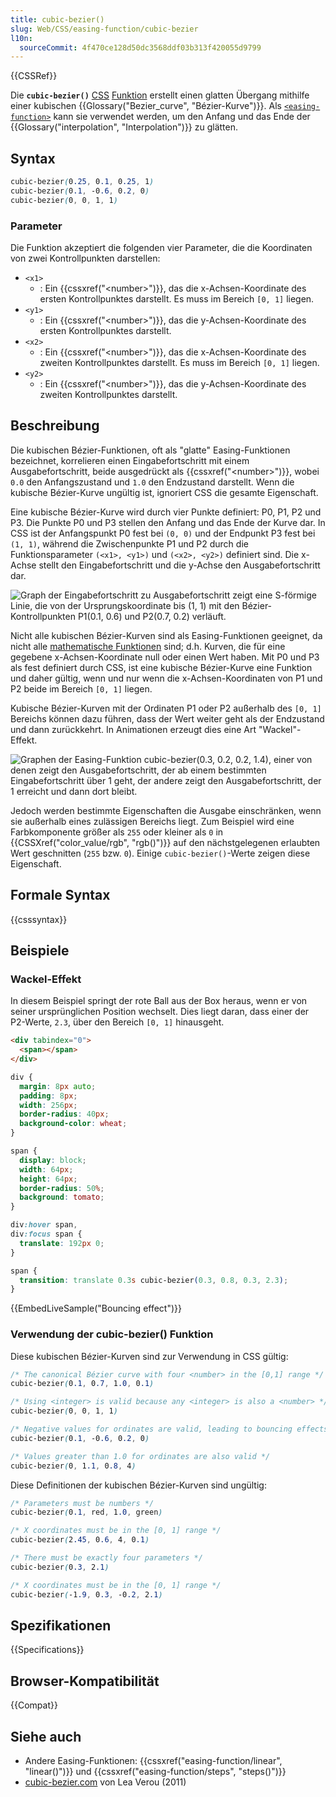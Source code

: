 ```yaml
---
title: cubic-bezier()
slug: Web/CSS/easing-function/cubic-bezier
l10n:
  sourceCommit: 4f470ce128d50dc3568ddf03b313f420055d9799
---
```


{{CSSRef}}

Die **`cubic-bezier()`** [CSS](/de/docs/Web/CSS) [Funktion](/de/docs/Web/CSS/CSS_Functions) erstellt einen glatten Übergang mithilfe einer kubischen {{Glossary("Bezier_curve", "Bézier-Kurve")}}. Als [`<easing-function>`](/de/docs/Web/CSS/easing-function) kann sie verwendet werden, um den Anfang und das Ende der {{Glossary("interpolation", "Interpolation")}} zu glätten.

## Syntax

```css
cubic-bezier(0.25, 0.1, 0.25, 1)
cubic-bezier(0.1, -0.6, 0.2, 0)
cubic-bezier(0, 0, 1, 1)
```

### Parameter

Die Funktion akzeptiert die folgenden vier Parameter, die die Koordinaten von zwei Kontrollpunkten darstellen:

- `<x1>`
  - : Ein {{cssxref("&lt;number&gt;")}}, das die x-Achsen-Koordinate des ersten Kontrollpunktes darstellt. Es muss im Bereich `[0, 1]` liegen.
- `<y1>`
  - : Ein {{cssxref("&lt;number&gt;")}}, das die y-Achsen-Koordinate des ersten Kontrollpunktes darstellt.
- `<x2>`
  - : Ein {{cssxref("&lt;number&gt;")}}, das die x-Achsen-Koordinate des zweiten Kontrollpunktes darstellt. Es muss im Bereich `[0, 1]` liegen.
- `<y2>`
  - : Ein {{cssxref("&lt;number&gt;")}}, das die y-Achsen-Koordinate des zweiten Kontrollpunktes darstellt.

## Beschreibung

Die kubischen Bézier-Funktionen, oft als "glatte" Easing-Funktionen bezeichnet, korrelieren einen Eingabefortschritt mit einem Ausgabefortschritt, beide ausgedrückt als {{cssxref("&lt;number&gt;")}}, wobei `0.0` den Anfangszustand und `1.0` den Endzustand darstellt. Wenn die kubische Bézier-Kurve ungültig ist, ignoriert CSS die gesamte Eigenschaft.

Eine kubische Bézier-Kurve wird durch vier Punkte definiert: P0, P1, P2 und P3. Die Punkte P0 und P3 stellen den Anfang und das Ende der Kurve dar. In CSS ist der Anfangspunkt P0 fest bei `(0, 0)` und der Endpunkt P3 fest bei `(1, 1)`, während die Zwischenpunkte P1 und P2 durch die Funktionsparameter `(<x1>, <y1>)` und `(<x2>, <y2>)` definiert sind. Die x-Achse stellt den Eingabefortschritt und die y-Achse den Ausgabefortschritt dar.

![Graph der Eingabefortschritt zu Ausgabefortschritt zeigt eine S-förmige Linie, die von der Ursprungskoordinate bis (1, 1) mit den Bézier-Kontrollpunkten P1(0.1, 0.6) und P2(0.7, 0.2) verläuft.](cubic-bezier.svg)

Nicht alle kubischen Bézier-Kurven sind als Easing-Funktionen geeignet, da nicht alle [mathematische Funktionen](https://en.wikipedia.org/wiki/Function_%28mathematics%29) sind; d.h. Kurven, die für eine gegebene x-Achsen-Koordinate null oder einen Wert haben. Mit P0 und P3 als fest definiert durch CSS, ist eine kubische Bézier-Kurve eine Funktion und daher gültig, wenn und nur wenn die x-Achsen-Koordinaten von P1 und P2 beide im Bereich `[0, 1]` liegen.

Kubische Bézier-Kurven mit der Ordinaten P1 oder P2 außerhalb des `[0, 1]` Bereichs können dazu führen, dass der Wert weiter geht als der Endzustand und dann zurückkehrt. In Animationen erzeugt dies eine Art "Wackel"-Effekt.

![Graphen der Easing-Funktion cubic-bezier(0.3, 0.2, 0.2, 1.4), einer von denen zeigt den Ausgabefortschritt, der ab einem bestimmten Eingabefortschritt über 1 geht, der andere zeigt den Ausgabefortschritt, der 1 erreicht und dann dort bleibt.](cubic-bezier_out_of_range.svg)

Jedoch werden bestimmte Eigenschaften die Ausgabe einschränken, wenn sie außerhalb eines zulässigen Bereichs liegt. Zum Beispiel wird eine Farbkomponente größer als `255` oder kleiner als `0` in {{CSSXref("color_value/rgb", "rgb()")}} auf den nächstgelegenen erlaubten Wert geschnitten (`255` bzw. `0`). Einige `cubic-bezier()`-Werte zeigen diese Eigenschaft.

## Formale Syntax

{{csssyntax}}

## Beispiele

### Wackel-Effekt

In diesem Beispiel springt der rote Ball aus der Box heraus, wenn er von seiner ursprünglichen Position wechselt. Dies liegt daran, dass einer der P2-Werte, `2.3`, über den Bereich `[0, 1]` hinausgeht.

```html hidden
<div tabindex="0">
  <span></span>
</div>
```

```css hidden
div {
  margin: 8px auto;
  padding: 8px;
  width: 256px;
  border-radius: 40px;
  background-color: wheat;
}

span {
  display: block;
  width: 64px;
  height: 64px;
  border-radius: 50%;
  background: tomato;
}

div:hover span,
div:focus span {
  translate: 192px 0;
}
```

```css
span {
  transition: translate 0.3s cubic-bezier(0.3, 0.8, 0.3, 2.3);
}
```

{{EmbedLiveSample("Bouncing effect")}}

### Verwendung der cubic-bezier() Funktion

Diese kubischen Bézier-Kurven sind zur Verwendung in CSS gültig:

```css example-good
/* The canonical Bézier curve with four <number> in the [0,1] range */
cubic-bezier(0.1, 0.7, 1.0, 0.1)

/* Using <integer> is valid because any <integer> is also a <number> */
cubic-bezier(0, 0, 1, 1)

/* Negative values for ordinates are valid, leading to bouncing effects */
cubic-bezier(0.1, -0.6, 0.2, 0)

/* Values greater than 1.0 for ordinates are also valid */
cubic-bezier(0, 1.1, 0.8, 4)
```

Diese Definitionen der kubischen Bézier-Kurven sind ungültig:

```css example-bad
/* Parameters must be numbers */
cubic-bezier(0.1, red, 1.0, green)

/* X coordinates must be in the [0, 1] range */
cubic-bezier(2.45, 0.6, 4, 0.1)

/* There must be exactly four parameters */
cubic-bezier(0.3, 2.1)

/* X coordinates must be in the [0, 1] range */
cubic-bezier(-1.9, 0.3, -0.2, 2.1)
```

## Spezifikationen

{{Specifications}}

## Browser-Kompatibilität

{{Compat}}

## Siehe auch

- Andere Easing-Funktionen: {{cssxref("easing-function/linear", "linear()")}} und {{cssxref("easing-function/steps", "steps()")}}
- [cubic-bezier.com](https://cubic-bezier.com/) von Lea Verou (2011)
